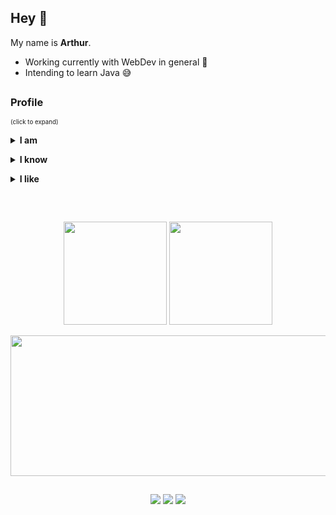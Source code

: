## Hey 👋

My name is **Arthur**.

- Working currently with WebDev in general 📘
- Intending to learn Java 😅
##

### Profile
<sub><sup>(click to expand)</sup></sub>
**<details><summary>I am</summary>**

- from Espírito Santo, Brasil
- a self-taught programmer
- a game modder wannabe
- a software engineering student
</details>

**<details><summary>I know</summary>**

- Python
- JavaScript
- HTML/CSS
- Lua
- C (learning)
- Java (learning)
- C++ (learning)
- C# (learning)
- GTA3script
- Batch
- Pawn
</details>

**<details><summary>I like</summary>**

- Programming (obviously)
- Things related to computers
- Gaming
- Aircrafts
- Military stuff
- Cars
- Philosophy
- Going to the gym
</details>

##
<br/>
<div>
  <a style="text-decoration: none !important;" href="https://github.com/Artprozew">
      <div>
        <p align="center">
          <img height="165cm" src="https://github-readme-stats.vercel.app/api?username=artprozew&show_icons=true&theme=transparent&include_all_commits=true&count_private=true"/>
          <img height="165cm" src="https://github-readme-stats.vercel.app/api/top-langs/?username=artprozew&hide=scala&layout=compact&theme=transparent&langs_count=6"/>
        </p>
      </div>
      <p align="center">
        <img height="225cm" width="800cm" align="center" src="https://github-readme-stats.vercel.app/api/wakatime?username=artprozew&layout=compact&theme=transparent"/>
      </p>
  </a>
</div>

##
<div>
  <p align="center">
    <a target="_blank" href="https://www.linkedin.com/in/art-carvalho"><img src="https://img.shields.io/badge/LinkedIn-0077B5?style=for-the-badge&logo=linkedin&logoColor=white"/></a>
    <a target="_blank" href="mailto:arthurbcarvalho2003@gmail.com"><img src="https://img.shields.io/badge/Gmail-D14836?style=for-the-badge&logo=gmail&logoColor=white"/></a>
    <a target="_blank" href="https://wa.me/5527992691117"><img src="https://img.shields.io/badge/WhatsApp-25D366?style=for-the-badge&logo=whatsapp&logoColor=white"/></a>
  </p>
</div>

